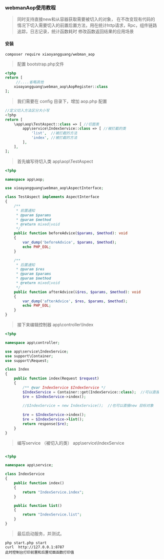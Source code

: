 ### webmanAop使用教程

> 同时支持直接new和从容器获取需要被切入的对象， 在不改变现有代码的情况下切入需要切入的前置后置方法，用在统计http请求，Rpc，组件链路追踪，日志记录，统计函数耗时 修改函数返回结果的应用场景


#### 安装

```
composer require xiaoyangguang/webman_aop
```


>配置 bootstrap.php文件

```php
<?php
return [
     //....省略其他 
    xioayangguang\webman_aop\AopRegister::class
];
```


>我们需要在 config 目录下，增加 aop.php 配置

```php
//定义切入方法区分大小写
<?php
return [
    \app\aop\TestAspect::class => [ //切面类
        app\service\IndexService::class => [ //被拦截的类
            'list',  //被拦截的方法
            'index', //被拦截的方法
        ],
    ],
];
```

>首先编写待切入类 app\aop\TestAspect

```php
<?php

namespace app\aop;

use xioayangguang\webman_aop\AspectInterface;

class TestAspect implements AspectInterface
{
    /**
     * 前置通知
     * @param $params
     * @param $method
     * @return mixed|void
     */
    public function beforeAdvice($params, $method): void
    {
        var_dump('beforeAdvice', $params, $method);
        echo PHP_EOL;
    }

    /**
     * 后置通知
     * @param $res
     * @param $params
     * @param $method
     * @return mixed|void
     */
    public function afterAdvice(&$res, $params, $method): void
    {
        var_dump('afterAdvice', $res, $params, $method);
        echo PHP_EOL;
    }
}
```


> 接下来编辑控制器 app\controller\Index

```php
<?php

namespace app\controller;

use app\service\IndexService;
use support\Container;
use support\Request;

class Index
{
    public function index(Request $request)
    {
        /** @var IndexService $IndexService */
        $IndexService = Container::get(IndexService::class);  //可以直接从容器里面获取
        $re = $IndexService->index();
        
        //$IndexService = new IndexService();  //也可以直接new 目标对象
        
        $re = $IndexService->index();
        $re = $IndexService->list();
        return response($re);
    }
}
```


> 编写service （被切入的类） app\service\IndexService

```php

<?php

namespace app\service;

class IndexService
{
    public function index()
    {
        return "IndexService.index";
    }

    public function list()
    {
        return "IndexService.list";
    }
}

```

>最后启动服务，并测试。

```shell
php start.php start
curl  http://127.0.0.1:8787
此时控制台打印前置和后置切面函数打印值
```


